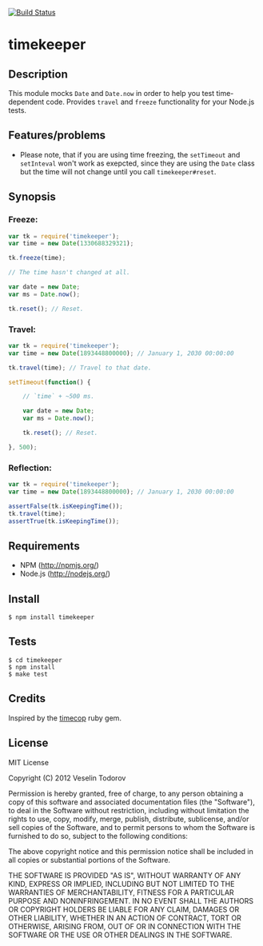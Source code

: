[![Build Status](https://secure.travis-ci.org/vesln/timekeeper.png)](http://travis-ci.org/vesln/timekeeper)

# timekeeper

## Description

This module mocks `Date` and `Date.now` in order to help you test time-dependent code.
Provides `travel` and `freeze` functionality for your Node.js tests.

## Features/problems

- Please note, that if you are using time freezing, the `setTimeout` and
  `setInteval` won't work as exepcted, since they are using the `Date`
  class but the time will not change until you call `timekeeper#reset`.

## Synopsis

### Freeze:

```js
var tk = require('timekeeper');
var time = new Date(1330688329321); 

tk.freeze(time);

// The time hasn't changed at all.

var date = new Date;
var ms = Date.now();

tk.reset(); // Reset.

```

### Travel: 

```js
var tk = require('timekeeper');
var time = new Date(1893448800000); // January 1, 2030 00:00:00

tk.travel(time); // Travel to that date.

setTimeout(function() {

	// `time` + ~500 ms.

	var date = new Date;
	var ms = Date.now();

	tk.reset(); // Reset.

}, 500);
```

### Reflection:

```js
var tk = require('timekeeper');
var time = new Date(1893448800000); // January 1, 2030 00:00:00

assertFalse(tk.isKeepingTime());
tk.travel(time);
assertTrue(tk.isKeepingTime());
```


## Requirements

- NPM (http://npmjs.org/)
- Node.js (http://nodejs.org/)

## Install

```
$ npm install timekeeper
```

## Tests

```
$ cd timekeeper
$ npm install
$ make test
```

## Credits

Inspired by the [timecop](https://github.com/jtrupiano/timecop) ruby gem.

## License

MIT License

Copyright (C) 2012 Veselin Todorov

Permission is hereby granted, free of charge, to any person obtaining a copy of
this software and associated documentation files (the "Software"), to deal in
the Software without restriction, including without limitation the rights to
use, copy, modify, merge, publish, distribute, sublicense, and/or sell copies
of the Software, and to permit persons to whom the Software is furnished to do
so, subject to the following conditions:

The above copyright notice and this permission notice shall be included in all
copies or substantial portions of the Software.

THE SOFTWARE IS PROVIDED "AS IS", WITHOUT WARRANTY OF ANY KIND, EXPRESS OR
IMPLIED, INCLUDING BUT NOT LIMITED TO THE WARRANTIES OF MERCHANTABILITY,
FITNESS FOR A PARTICULAR PURPOSE AND NONINFRINGEMENT. IN NO EVENT SHALL THE
AUTHORS OR COPYRIGHT HOLDERS BE LIABLE FOR ANY CLAIM, DAMAGES OR OTHER
LIABILITY, WHETHER IN AN ACTION OF CONTRACT, TORT OR OTHERWISE, ARISING FROM,
OUT OF OR IN CONNECTION WITH THE SOFTWARE OR THE USE OR OTHER DEALINGS IN THE
SOFTWARE.
